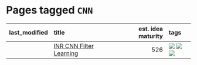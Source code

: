 # Pages tagged `CNN`

|last_modified|title|est. idea maturity|tags
|:---|:---|---:|:---|
||[INR CNN Filter Learning](../INR_CNN_filter_learning.md)|526|[![](https://img.shields.io/badge/tag-CNN-32d44f)](../tags/CNN.md) [![](https://img.shields.io/badge/tag-INR-fe4dc)](../tags/INR.md) [![](https://img.shields.io/badge/tag-experimental-da139a)](../tags/experimental.md)|